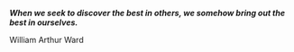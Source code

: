 _**When we seek to discover the best in others, we somehow bring out the best in ourselves.**_

William Arthur Ward